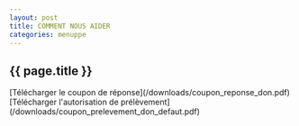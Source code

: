 ```yaml
---
layout: post
title: COMMENT NOUS AIDER
categories: menuppe
---
```


## {{ page.title }}

<div id="lien_externe" markdown="1">
[Télécharger le coupon de réponse](/downloads/coupon_reponse_don.pdf)
</div>

<div id="lien_externe" markdown="1">
[Télécharger l'autorisation de prélèvement](/downloads/coupon_prelevement_don_defaut.pdf)
</div>
